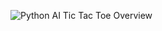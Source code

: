 ![Python AI Tic Tac Toe Overview](https://github.com/SumedhaSinghRathor/Tic-Tac-Toe/assets/130545882/d1c6b6f8-9ad0-41e2-aa30-649ad61dfa0a)

